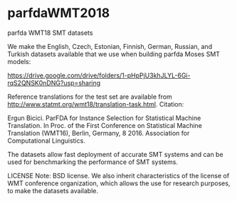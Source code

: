 # parfdaWMT2018
parfda WMT18 SMT datasets

We make the English, Czech, Estonian, Finnish, German, Russian, and Turkish datasets available that we use when building parfda Moses SMT models:

https://drive.google.com/drive/folders/1-pHpPjU3khJLYL-6Gi-rqS2QNSK0nDNG?usp=sharing

Reference translations for the test set are available from http://www.statmt.org/wmt18/translation-task.html. Citation:

Ergun Bicici. ParFDA for Instance Selection for Statistical Machine Translation. In Proc. of the First Conference on Statistical Machine Translation (WMT16), Berlin, Germany, 8 2016. Association for Computational Linguistics.

The datasets allow fast deployment of accurate SMT systems and can be used for benchmarking the performance of SMT systems.

LICENSE Note: BSD license. We also inherit characteristics of the license of WMT conference organization, which allows the use for research purposes, to make the datasets available.
